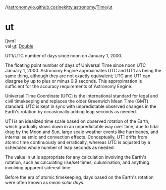 //[astronomy](../../../index.md)/[io.github.cosinekitty.astronomy](../index.md)/[Time](index.md)/[ut](ut.md)

# ut

[jvm]\
val [ut](ut.md): [Double](https://kotlinlang.org/api/latest/jvm/stdlib/kotlin/-double/index.html)

UT1/UTC number of days since noon on January 1, 2000.

The floating point number of days of Universal Time since noon UTC January 1, 2000. Astronomy Engine approximates UTC and UT1 as being the same thing, although they are not exactly equivalent; UTC and UT1 can disagree by up to plus or minus 0.9 seconds. This approximation is sufficient for the accuracy requirements of Astronomy Engine.

Universal Time Coordinate (UTC) is the international standard for legal and civil timekeeping and replaces the older Greenwich Mean Time (GMT) standard. UTC is kept in sync with unpredictable observed changes in the Earth's rotation by occasionally adding leap seconds as needed.

UT1 is an idealized time scale based on observed rotation of the Earth, which gradually slows down in an unpredictable way over time, due to tidal drag by the Moon and Sun, large scale weather events like hurricanes, and internal seismic and convection effects. Conceptually, UT1 drifts from atomic time continuously and erratically, whereas UTC is adjusted by a scheduled whole number of leap seconds as needed.

The value in ut is appropriate for any calculation involving the Earth's rotation, such as calculating rise/set times, culumination, and anything involving apparent sidereal time.

Before the era of atomic timekeeping, days based on the Earth's rotation were often known as *mean solar days*.
